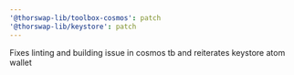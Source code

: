 ```yaml
---
'@thorswap-lib/toolbox-cosmos': patch
'@thorswap-lib/keystore': patch
---
```


Fixes linting and building issue in cosmos tb and reiterates keystore atom wallet
